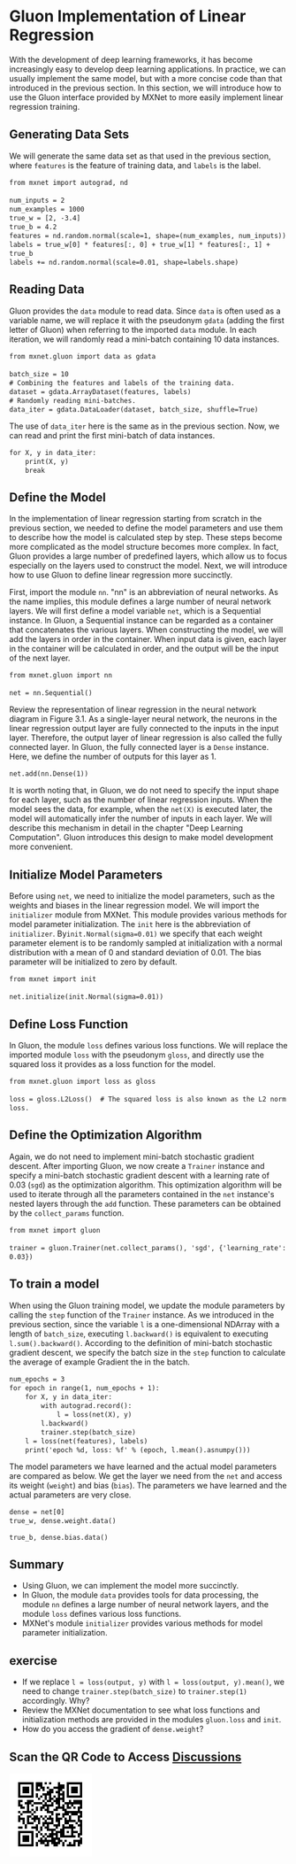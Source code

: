 # Gluon Implementation of Linear Regression

With the development of deep learning frameworks, it has become increasingly easy to develop deep learning applications. In practice, we can usually implement the same model, but with a more concise code than that introduced in the previous section. In this section, we will introduce how to use the Gluon interface provided by MXNet to more easily implement linear regression training.

## Generating Data Sets

We will generate the same data set as that used in the previous section,  where `features` is the feature of training data, and `labels` is the label.

```{.python .input  n=2}
from mxnet import autograd, nd

num_inputs = 2
num_examples = 1000
true_w = [2, -3.4]
true_b = 4.2
features = nd.random.normal(scale=1, shape=(num_examples, num_inputs))
labels = true_w[0] * features[:, 0] + true_w[1] * features[:, 1] + true_b
labels += nd.random.normal(scale=0.01, shape=labels.shape)
```

## Reading Data

Gluon provides the `data` module to read data. Since `data` is often used as a variable name, we will replace it with the pseudonym `gdata` (adding the first letter of Gluon) when referring to the imported `data` module. In each iteration, we will randomly read a mini-batch containing 10 data instances.

```{.python .input  n=3}
from mxnet.gluon import data as gdata

batch_size = 10
# Combining the features and labels of the training data.
dataset = gdata.ArrayDataset(features, labels)
# Randomly reading mini-batches.
data_iter = gdata.DataLoader(dataset, batch_size, shuffle=True)
```

The use of `data_iter` here is the same as in the previous section. Now, we can read and print the first mini-batch of data instances.

```{.python .input  n=5}
for X, y in data_iter:
    print(X, y)
    break
```

## Define the Model

In the implementation of linear regression starting from scratch in the previous section, we needed to define the model parameters and use them to describe how the model is calculated step by step. These steps become more complicated as the model structure becomes more complex. In fact, Gluon provides a large number of predefined layers, which allow us to focus especially on the layers used to construct the model. Next, we will introduce how to use Gluon to define linear regression more succinctly.

First, import the module `nn`. "nn" is an abbreviation of neural networks. As the name implies, this module defines a large number of neural network layers. We will first define a model variable `net`, which is a Sequential instance. In Gluon, a Sequential instance can be regarded as a container that concatenates the various layers. When constructing the model, we will add the layers in order in the container. When input data is given, each layer in the container will be calculated in order, and the output will be the input of the next layer.

```{.python .input  n=5}
from mxnet.gluon import nn

net = nn.Sequential()
```

Review the representation of linear regression in the neural network diagram in Figure 3.1. As a single-layer neural network, the neurons in the linear regression output layer are fully connected to the inputs in the input layer. Therefore, the output layer of linear regression is also called the fully connected layer. In Gluon, the fully connected layer is a `Dense` instance. Here, we define the number of outputs for this layer as 1.

```{.python .input  n=6}
net.add(nn.Dense(1))
```

It is worth noting that, in Gluon, we do not need to specify the input shape for each layer, such as the number of linear regression inputs. When the model sees the data, for example, when the `net(X)` is executed later, the model will automatically infer the number of inputs in each layer. We will describe this mechanism in detail in the chapter "Deep Learning Computation".   Gluon introduces this design to make model development more convenient.


## Initialize Model Parameters

Before using `net`, we need to initialize the model parameters, such as the weights and biases in the linear regression model. We will import the `initializer` module from MXNet. This module provides various methods for model parameter initialization. The `init` here is the abbreviation of `initializer`. By`init.Normal(sigma=0.01)` we specify that each weight parameter element is to be randomly sampled at initialization with a normal distribution with a mean of 0 and standard deviation of 0.01. The bias parameter will be initialized to zero by default.

```{.python .input  n=7}
from mxnet import init

net.initialize(init.Normal(sigma=0.01))
```

## Define Loss Function

In Gluon, the module `loss` defines various loss functions. We will replace the imported module `loss` with the pseudonym `gloss`, and directly use the squared loss it provides as a loss function for the model.

```{.python .input  n=8}
from mxnet.gluon import loss as gloss

loss = gloss.L2Loss()  # The squared loss is also known as the L2 norm loss.
```

## Define the Optimization Algorithm

Again, we do not need to implement mini-batch stochastic gradient descent. After importing Gluon, we now create a `Trainer` instance and specify a mini-batch stochastic gradient descent with a learning rate of 0.03 (`sgd`) as the optimization algorithm. This optimization algorithm will be used to iterate through all the parameters contained in the `net` instance's nested layers through the `add` function.  These parameters can be obtained by the `collect_params` function.

```{.python .input  n=9}
from mxnet import gluon

trainer = gluon.Trainer(net.collect_params(), 'sgd', {'learning_rate': 0.03})
```

## To train a model

When using the Gluon training model, we update the module parameters by calling the `step` function of the `Trainer` instance. As we introduced in the previous section, since the variable `l` is a one-dimensional NDArray with a length of `batch_size`, executing `l.backward()` is equivalent to executing `l.sum().backward()`. According to the definition of mini-batch stochastic gradient descent, we specify the batch size in the `step` function to calculate the average of example Gradient the in the batch.

```{.python .input  n=10}
num_epochs = 3
for epoch in range(1, num_epochs + 1):
    for X, y in data_iter:
        with autograd.record():
            l = loss(net(X), y)
        l.backward()
        trainer.step(batch_size)
    l = loss(net(features), labels)
    print('epoch %d, loss: %f' % (epoch, l.mean().asnumpy()))
```

The model parameters we have learned and the actual model parameters are compared as below. We get the layer we need from the `net` and access its weight (`weight`) and bias (`bias`). The parameters we have learned and the actual parameters are very close.

```{.python .input  n=12}
dense = net[0]
true_w, dense.weight.data()
```

```{.python .input  n=13}
true_b, dense.bias.data()
```

## Summary

* Using Gluon, we can implement the model more succinctly.
* In Gluon, the module `data` provides tools for data processing, the module `nn` defines a large number of neural network layers, and the module `loss` defines various loss functions.
* MXNet's module `initializer` provides various methods for model parameter initialization.


## exercise

* If we replace `l = loss(output, y)` with `l = loss(output, y).mean()`, we need to change `trainer.step(batch_size)` to `trainer.step(1)` accordingly. Why?
* Review the MXNet documentation to see what loss functions and initialization methods are provided in the modules `gluon.loss` and `init`.
* How do you access the gradient of `dense.weight`?


## Scan the QR Code to Access [Discussions](https://discuss.gluon.ai/t/topic/742)

![](../img/qr_linear-regression-gluon.svg)
